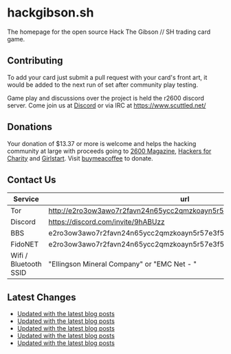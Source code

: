 # hackgibson.sh
The homepage for the open source Hack The Gibson // SH trading card game.


## Contributing

To add your card just submit a pull request with your card's front art, it would be added to the next run of set after community play testing.

Game play and discussions over the project is held the r2600 discord server. Come join us at [Discord](https://discord.com/invite/9hABUzz) or via IRC at https://www.scuttled.net/


## Donations

Your donation of $13.37 or more is welcome and helps the hacking community at large with proceeds going to [2600 Magazine](https://2600.com/), [Hackers for Charity](https://hackersforcharity.org) and [Girlstart](https://girlstart.org).  Visit [buymeacoffee](https://www.buymeacoffee.com/hackgibson.sh) to donate.


## Contact Us

Service | url
-|-
Tor | http://e2ro3ow3awo7r2favn24n65ycc2qmzkoayn5r57e3f56nvjwdcgg32ad.onion
Discord | https://discord.com/invite/9hABUzz
BBS | e2ro3ow3awo7r2favn24n65ycc2qmzkoayn5r57e3f56nvjwdcgg32ad.onion:23
FidoNET | e2ro3ow3awo7r2favn24n65ycc2qmzkoayn5r57e3f56nvjwdcgg32ad.onion:24554
Wifi / Bluetooth SSID | "Ellingson Mineral Company" or "EMC Net - <fidonet address>"

## Latest Changes
<!-- BLOG-POST-LIST:START -->
- [Updated with the latest blog posts](https://github.com/DFW2600/hackgibson.sh/commit/acfdb65c6b822ad24c22bf6c839866869f65d277)
- [Updated with the latest blog posts](https://github.com/DFW2600/hackgibson.sh/commit/6538876e6c2f409ac0a1e7e2b2995072407ec2b4)
- [Updated with the latest blog posts](https://github.com/DFW2600/hackgibson.sh/commit/bdb8188a385334c9aaa1673727b3f7e3a5cff09d)
- [Updated with the latest blog posts](https://github.com/DFW2600/hackgibson.sh/commit/1c192c15a87102388dde16322c45c37a2eac49e7)
- [Updated with the latest blog posts](https://github.com/DFW2600/hackgibson.sh/commit/18a2417f73ca3eb2385e4ee0ad5c7d8a39468740)
<!-- BLOG-POST-LIST:END -->
